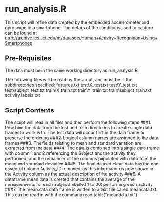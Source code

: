 # run_analysis.R
This script will refine data created by the embedded accelerometer and gyroscope in a smartphone.  The details of the conditions used to capture can be found at http://archive.ics.uci.edu/ml/datasets/Human+Activity+Recognition+Using+Smartphones

## Pre-Requisites
The data must be in the same working directory as run_analysis.R

The following files will be read by the script, and must be in the subdirectories specified:
features.txt
test\X_test.txt
test\Y_test.txt
test\subject_test.txt
train\X_train.txt
train\Y_train.txt
train\subject_train.txt
activity_labels.txt

## Script Contents
The script will read in all files and then perform the following steps
###1. 
Row bind the data from the test and train directories to create single data frames to work with.  The test data will occur first in the data frame to preserve the ordering
###2. 
Logical column names are assigned to the data frames
###3. 
The fields relating to mean and standard variation are extracted from the data
###4. 
The data is combined into a single data frame with column 1 and 2 referencing the Subject and the activity they performed, and the remainder of the columns populated with data from the mean and standard deviation
###5. 
The final dataset clean.data has the non essential column Activity_ID removed, as this information is now shown in the Activity column as the actual description of the activity
###6. 
A dataframe mean.data is created that contains the average of the measurements for each subject(labelled 1 to 30) performing each activity
###7. 
The mean.data data frame is written to a text file called meandata.txt.  This can be read in with the command read.table("meandata.txt")
